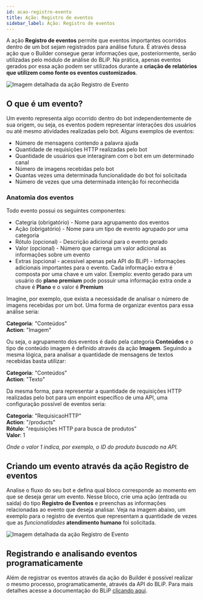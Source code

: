 ```yaml
---
id: acao-registro-evento
title: Ação: Registro de eventos
sidebar_label: Ação: Registro de eventos
---
```


A ação **Registro de eventos** permite que eventos importantes ocorridos dentro de um bot sejam registrados para análise futura. É através dessa ação que o Builder consegue gerar informações que, posteriormente, serão utilizadas pelo módulo de análise do BLiP. Na prática, apenas eventos gerados por essa ação podem ser utilizados durante a **criação de relatórios que utilizem como fonte os eventos customizados**.

![Imagem detalhada da ação Registro de Evento](/img/analytics/blip-analytics/event-details.png)

## O que é um evento?

Um evento representa algo ocorrido dentro do bot independentemente de sua origem, ou seja, os eventos podem representar interações dos usuários ou até mesmo atividades realizadas pelo bot. Alguns exemplos de eventos:

* Número de mensagens contendo a palavra ajuda
* Quantidade de requisições HTTP realizadas pelo bot
* Quantidade de usuários que interagiram com o bot em um determinado canal
* Número de imagens recebidas pelo bot
* Quantas vezes uma determinada funcionalidade do bot foi solicitada
* Número de vezes que uma determinada intenção foi reconhecida

### Anatomia dos eventos

Todo evento possui os seguintes componentes:

* Categria (obrigatório) - Nome para agrupamento dos eventos
* Ação (obrigatório) - Nome para um tipo de evento agrupado por uma categoria
* Rótulo (opcional) - Descrição adicional para o evento gerado
* Valor (opcional) - Número que carrega um valor adicional as informações sobre um evento
* Extras (opcional - acessível apenas pela API do BLiP) - Informações adicionais importantes para o evento. Cada informação extra é composta por uma chave e um valor. Exemplo: evento gerado para um usuário do **plano premium** pode possuir uma informação extra onde a chave é **Plano** e o valor é **Premium**

Imagine, por exemplo, que exista a necessidade de analisar o número de imagens recebidas por um bot. Uma forma de organizar eventos para essa análise seria:

**Categoria**: "Conteúdos"  
**Action**: "Imagem"  

Ou seja, o agrupamento dos eventos é dado pela categoria **Conteúdos** e o tipo de conteúdo imagem é definido através da ação **Imagem**. Seguindo a mesma lógica, para analisar a quantidade de mensagens de textos recebidas basta utilizar:

**Categoria**: "Conteúdos"  
**Action**: "Texto"  

Da mesma forma, para representar a quantidade de requisições HTTP realizadas pelo bot para um enpoint específico de uma API, uma configuração possível de eventos seria:

**Categoria**: "RequisicaoHTTP"  
**Action**: "/products"  
**Rótulo**: "requisições HTTP para busca de produtos"  
**Valor**: 1  

*Onde o valor 1 indica, por exemplo, o ID do produto buscado na API.*

## Criando um evento através da ação Registro de eventos

Analise o fluxo do seu bot e defina qual bloco corresponde ao momento em que se deseja gerar um evento. Nesse bloco, crie uma ação (entrada ou saída) do tipo **Registro de Eventos** e preenchas as informações relacionadas ao evento que deseja analisar. Veja na imagem abaixo, um exemplo para o registro de eventos que representam a quantidade de vezes que as *funcionalidades* **atendimento humano** foi solicitada.

![Imagem detalhada da ação Registro de Evento](/img/analytics/blip-analytics/event-sample.png)

## Registrando e analisando eventos programaticamente

Além de registrar os eventos através da ação do Builder é possível realizar o mesmo processo, programaticamente, através da API do BLiP. Para mais detalhes acesse a documentação do BLiP [clicando aqui](https://docs.blip.ai/#event-analysis).



